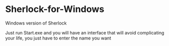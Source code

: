# Sherlock-for-Windows
Windows version of Sherlock

Just run Start.exe and you will have an interface that will avoid complicating your life, you just have to enter the name you want
